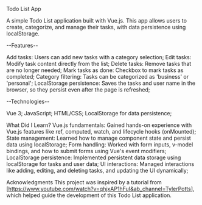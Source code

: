 Todo List App

A simple Todo List application built with Vue.js. 
This app allows users to create, categorize, and manage their tasks, 
  with data persistence using localStorage.

--Features--

Add tasks: Users can add new tasks with a category selection;
Edit tasks: Modify task content directly from the list;
Delete tasks: Remove tasks that are no longer needed;
Mark tasks as done: Checkbox to mark tasks as completed;
Category filtering: Tasks can be categorized as 'business' or 'personal';
LocalStorage persistence: Saves the tasks and user name in the browser,
  so they persist even after the page is refreshed;

--Technologies--

Vue 3;
JavaScript;
HTML/CSS;
LocalStorage for data persistence;

What Did I Learn?
Vue.js fundamentals: Gained hands-on experience with Vue.js features like ref, computed, watch, and lifecycle hooks (onMounted);
State management: Learned how to manage component state and persist data using localStorage;
Form handling: Worked with form inputs, v-model bindings, and how to submit forms using Vue's event modifiers;
LocalStorage persistence: Implemented persistent data storage using localStorage for tasks and user data;
UI interactions: Managed interactions like adding, editing, and deleting tasks, and updating the UI dynamically;

Acknowledgments
This project was inspired by a tutorial from [https://www.youtube.com/watch?v=qhjxAP1hFuI&ab_channel=TylerPotts], which helped guide the development of this Todo List application.

